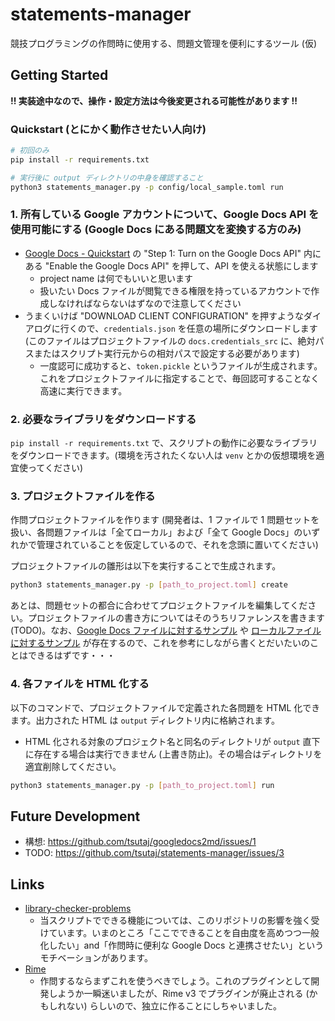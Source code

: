 # statements-manager

競技プログラミングの作問時に使用する、問題文管理を便利にするツール (仮)

## Getting Started

**!! 実装途中なので、操作・設定方法は今後変更される可能性があります !!**

### Quickstart (とにかく動作させたい人向け)

```bash
# 初回のみ
pip install -r requirements.txt

# 実行後に output ディレクトリの中身を確認すること
python3 statements_manager.py -p config/local_sample.toml run
```

### 1. 所有している Google アカウントについて、Google Docs API を使用可能にする (Google Docs にある問題文を変換する方のみ)

- [Google Docs - Quickstart](https://developers.google.com/docs/api/quickstart/python#step_1_turn_on_the) の "Step 1: Turn on the Google Docs API" 内にある "Enable the Google Docs API" を押して、API を使える状態にします
  - project name は何でもいいと思います
  - 扱いたい Docs ファイルが閲覧できる権限を持っているアカウントで作成しなければならないはずなので注意してください
- うまくいけば "DOWNLOAD CLIENT CONFIGURATION" を押すようなダイアログに行くので、`credentials.json` を任意の場所にダウンロードします (このファイルはプロジェクトファイルの `docs.credentials_src` に、絶対パスまたはスクリプト実行元からの相対パスで設定する必要があります)
  - 一度認可に成功すると、`token.pickle` というファイルが生成されます。これをプロジェクトファイルに指定することで、毎回認可することなく高速に実行できます。

### 2. 必要なライブラリをダウンロードする

`pip install -r requirements.txt` で、スクリプトの動作に必要なライブラリをダウンロードできます。(環境を汚されたくない人は `venv` とかの仮想環境を適宜使ってください)

### 3. プロジェクトファイルを作る

作問プロジェクトファイルを作ります (開発者は、1 ファイルで 1 問題セットを扱い、各問題ファイルは「全てローカル」および「全て Google Docs」のいずれかで管理されていることを仮定しているので、それを念頭に置いてください)

プロジェクトファイルの雛形は以下を実行することで生成されます。

```bash
python3 statements_manager.py -p [path_to_project.toml] create
```

あとは、問題セットの都合に合わせてプロジェクトファイルを編集してください。プロジェクトファイルの書き方についてはそのうちリファレンスを書きます (TODO)。なお、[Google Docs ファイルに対するサンプル](https://github.com/tsutaj/statements-manager/blob/master/config/docs_sample.toml) や [ローカルファイルに対するサンプル](https://github.com/tsutaj/statements-manager/blob/master/config/local_sample.toml) が存在するので、これを参考にしながら書くとだいたいのことはできるはずです・・・

### 4. 各ファイルを HTML 化する

以下のコマンドで、プロジェクトファイルで定義された各問題を HTML 化できます。出力された HTML は `output` ディレクトリ内に格納されます。

- HTML 化される対象のプロジェクト名と同名のディレクトリが `output` 直下に存在する場合は実行できません (上書き防止)。その場合はディレクトリを適宜削除してください。

```bash
python3 statements_manager.py -p [path_to_project.toml] run
```

## Future Development

- 構想: https://github.com/tsutaj/googledocs2md/issues/1
- TODO: https://github.com/tsutaj/statements-manager/issues/3

## Links

- [library-checker-problems](https://github.com/yosupo06/library-checker-problems)
  - 当スクリプトでできる機能については、このリポジトリの影響を強く受けています。いまのところ「ここでできることを自由度を高めつつ一般化したい」and「作問時に便利な Google Docs と連携させたい」というモチベーションがあります。
- [Rime](https://github.com/icpc-jag/rime)
  - 作問するならまずこれを使うべきでしょう。これのプラグインとして開発しようか一瞬迷いましたが、Rime v3 でプラグインが廃止される (かもしれない) らしいので、独立に作ることにしちゃいました。
